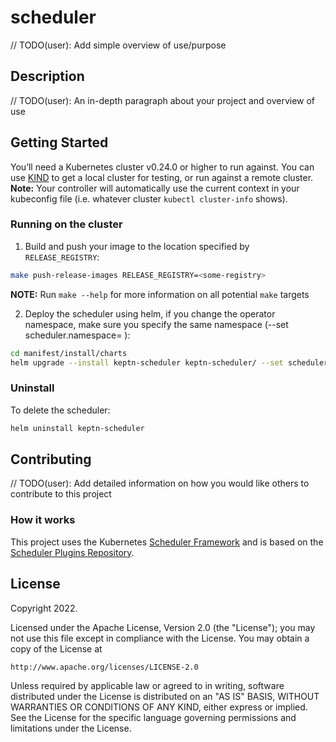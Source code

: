 # scheduler
// TODO(user): Add simple overview of use/purpose

## Description
// TODO(user): An in-depth paragraph about your project and overview of use

## Getting Started
You’ll need a Kubernetes cluster v0.24.0 or higher to run against. You can use [KIND](https://sigs.k8s.io/kind) to get a local cluster for testing, or run against a remote cluster.
**Note:** Your controller will automatically use the current context in your kubeconfig file (i.e. whatever cluster `kubectl cluster-info` shows).

### Running on the cluster
1. Build and push your image to the location specified by `RELEASE_REGISTRY`:
	
```sh
make push-release-images RELEASE_REGISTRY=<some-registry>
```

**NOTE:** Run `make --help` for more information on all potential `make` targets

2. Deploy the scheduler using helm, if you change the operator namespace, make sure you specify the same namespace (--set scheduler.namespace=<your-lfc-operator-namespace> ):

```sh
cd manifest/install/charts
helm upgrade --install keptn-scheduler keptn-scheduler/ --set scheduler.image=<your-generated-image> 
```

### Uninstall 
To delete the scheduler:

```sh
helm uninstall keptn-scheduler
```

## Contributing
// TODO(user): Add detailed information on how you would like others to contribute to this project

### How it works
This project uses the Kubernetes [Scheduler Framework](https://kubernetes.io/docs/concepts/scheduling-eviction/scheduling-framework/)
and is based on the [Scheduler Plugins Repository](https://github.com/kubernetes-sigs/scheduler-plugins/tree/master).

## License

Copyright 2022.

Licensed under the Apache License, Version 2.0 (the "License");
you may not use this file except in compliance with the License.
You may obtain a copy of the License at

    http://www.apache.org/licenses/LICENSE-2.0

Unless required by applicable law or agreed to in writing, software
distributed under the License is distributed on an "AS IS" BASIS,
WITHOUT WARRANTIES OR CONDITIONS OF ANY KIND, either express or implied.
See the License for the specific language governing permissions and
limitations under the License.

